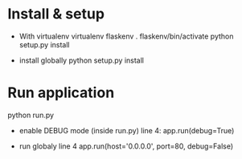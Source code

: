 
Install & setup
=====================
* With virtualenv
virtualenv flaskenv 
. flaskenv/bin/activate
python setup.py install

* install globally
python setup.py install

Run application
==================

python run.py

* enable DEBUG mode (inside run.py)
	line 4: app.run(debug=True)

* run globaly
	line 4 app.run(host='0.0.0.0', port=80, debug=False)
